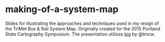# making-of-a-system-map
Slides for illustrating the approaches and techniques used in my resign of the TriMet Bus &amp; Rail System Map.  Originally created for the 2015 Portland State Cartography Symposium.  The presentation utilizes [big](https://github.com/tmcw/big) by @tmcw.
